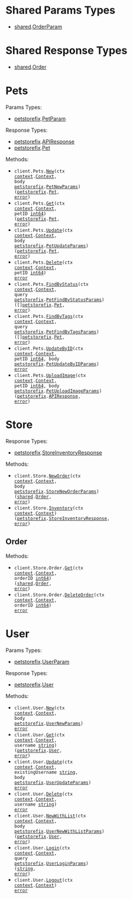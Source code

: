 # Shared Params Types

- <a href="https://pkg.go.dev/github.com/segphault/test/shared">shared</a>.<a href="https://pkg.go.dev/github.com/segphault/test/shared#OrderParam">OrderParam</a>

# Shared Response Types

- <a href="https://pkg.go.dev/github.com/segphault/test/shared">shared</a>.<a href="https://pkg.go.dev/github.com/segphault/test/shared#Order">Order</a>

# Pets

Params Types:

- <a href="https://pkg.go.dev/github.com/segphault/test">petstorefix</a>.<a href="https://pkg.go.dev/github.com/segphault/test#PetParam">PetParam</a>

Response Types:

- <a href="https://pkg.go.dev/github.com/segphault/test">petstorefix</a>.<a href="https://pkg.go.dev/github.com/segphault/test#APIResponse">APIResponse</a>
- <a href="https://pkg.go.dev/github.com/segphault/test">petstorefix</a>.<a href="https://pkg.go.dev/github.com/segphault/test#Pet">Pet</a>

Methods:

- <code title="post /pet">client.Pets.<a href="https://pkg.go.dev/github.com/segphault/test#PetService.New">New</a>(ctx <a href="https://pkg.go.dev/context">context</a>.<a href="https://pkg.go.dev/context#Context">Context</a>, body <a href="https://pkg.go.dev/github.com/segphault/test">petstorefix</a>.<a href="https://pkg.go.dev/github.com/segphault/test#PetNewParams">PetNewParams</a>) (<a href="https://pkg.go.dev/github.com/segphault/test">petstorefix</a>.<a href="https://pkg.go.dev/github.com/segphault/test#Pet">Pet</a>, <a href="https://pkg.go.dev/builtin#error">error</a>)</code>
- <code title="get /pet/{petId}">client.Pets.<a href="https://pkg.go.dev/github.com/segphault/test#PetService.Get">Get</a>(ctx <a href="https://pkg.go.dev/context">context</a>.<a href="https://pkg.go.dev/context#Context">Context</a>, petID <a href="https://pkg.go.dev/builtin#int64">int64</a>) (<a href="https://pkg.go.dev/github.com/segphault/test">petstorefix</a>.<a href="https://pkg.go.dev/github.com/segphault/test#Pet">Pet</a>, <a href="https://pkg.go.dev/builtin#error">error</a>)</code>
- <code title="put /pet">client.Pets.<a href="https://pkg.go.dev/github.com/segphault/test#PetService.Update">Update</a>(ctx <a href="https://pkg.go.dev/context">context</a>.<a href="https://pkg.go.dev/context#Context">Context</a>, body <a href="https://pkg.go.dev/github.com/segphault/test">petstorefix</a>.<a href="https://pkg.go.dev/github.com/segphault/test#PetUpdateParams">PetUpdateParams</a>) (<a href="https://pkg.go.dev/github.com/segphault/test">petstorefix</a>.<a href="https://pkg.go.dev/github.com/segphault/test#Pet">Pet</a>, <a href="https://pkg.go.dev/builtin#error">error</a>)</code>
- <code title="delete /pet/{petId}">client.Pets.<a href="https://pkg.go.dev/github.com/segphault/test#PetService.Delete">Delete</a>(ctx <a href="https://pkg.go.dev/context">context</a>.<a href="https://pkg.go.dev/context#Context">Context</a>, petID <a href="https://pkg.go.dev/builtin#int64">int64</a>) <a href="https://pkg.go.dev/builtin#error">error</a></code>
- <code title="get /pet/findByStatus">client.Pets.<a href="https://pkg.go.dev/github.com/segphault/test#PetService.FindByStatus">FindByStatus</a>(ctx <a href="https://pkg.go.dev/context">context</a>.<a href="https://pkg.go.dev/context#Context">Context</a>, query <a href="https://pkg.go.dev/github.com/segphault/test">petstorefix</a>.<a href="https://pkg.go.dev/github.com/segphault/test#PetFindByStatusParams">PetFindByStatusParams</a>) ([]<a href="https://pkg.go.dev/github.com/segphault/test">petstorefix</a>.<a href="https://pkg.go.dev/github.com/segphault/test#Pet">Pet</a>, <a href="https://pkg.go.dev/builtin#error">error</a>)</code>
- <code title="get /pet/findByTags">client.Pets.<a href="https://pkg.go.dev/github.com/segphault/test#PetService.FindByTags">FindByTags</a>(ctx <a href="https://pkg.go.dev/context">context</a>.<a href="https://pkg.go.dev/context#Context">Context</a>, query <a href="https://pkg.go.dev/github.com/segphault/test">petstorefix</a>.<a href="https://pkg.go.dev/github.com/segphault/test#PetFindByTagsParams">PetFindByTagsParams</a>) ([]<a href="https://pkg.go.dev/github.com/segphault/test">petstorefix</a>.<a href="https://pkg.go.dev/github.com/segphault/test#Pet">Pet</a>, <a href="https://pkg.go.dev/builtin#error">error</a>)</code>
- <code title="post /pet/{petId}">client.Pets.<a href="https://pkg.go.dev/github.com/segphault/test#PetService.UpdateByID">UpdateByID</a>(ctx <a href="https://pkg.go.dev/context">context</a>.<a href="https://pkg.go.dev/context#Context">Context</a>, petID <a href="https://pkg.go.dev/builtin#int64">int64</a>, body <a href="https://pkg.go.dev/github.com/segphault/test">petstorefix</a>.<a href="https://pkg.go.dev/github.com/segphault/test#PetUpdateByIDParams">PetUpdateByIDParams</a>) <a href="https://pkg.go.dev/builtin#error">error</a></code>
- <code title="post /pet/{petId}/uploadImage">client.Pets.<a href="https://pkg.go.dev/github.com/segphault/test#PetService.UploadImage">UploadImage</a>(ctx <a href="https://pkg.go.dev/context">context</a>.<a href="https://pkg.go.dev/context#Context">Context</a>, petID <a href="https://pkg.go.dev/builtin#int64">int64</a>, body <a href="https://pkg.go.dev/github.com/segphault/test">petstorefix</a>.<a href="https://pkg.go.dev/github.com/segphault/test#PetUploadImageParams">PetUploadImageParams</a>) (<a href="https://pkg.go.dev/github.com/segphault/test">petstorefix</a>.<a href="https://pkg.go.dev/github.com/segphault/test#APIResponse">APIResponse</a>, <a href="https://pkg.go.dev/builtin#error">error</a>)</code>

# Store

Response Types:

- <a href="https://pkg.go.dev/github.com/segphault/test">petstorefix</a>.<a href="https://pkg.go.dev/github.com/segphault/test#StoreInventoryResponse">StoreInventoryResponse</a>

Methods:

- <code title="post /store/order">client.Store.<a href="https://pkg.go.dev/github.com/segphault/test#StoreService.NewOrder">NewOrder</a>(ctx <a href="https://pkg.go.dev/context">context</a>.<a href="https://pkg.go.dev/context#Context">Context</a>, body <a href="https://pkg.go.dev/github.com/segphault/test">petstorefix</a>.<a href="https://pkg.go.dev/github.com/segphault/test#StoreNewOrderParams">StoreNewOrderParams</a>) (<a href="https://pkg.go.dev/github.com/segphault/test/shared">shared</a>.<a href="https://pkg.go.dev/github.com/segphault/test/shared#Order">Order</a>, <a href="https://pkg.go.dev/builtin#error">error</a>)</code>
- <code title="get /store/inventory">client.Store.<a href="https://pkg.go.dev/github.com/segphault/test#StoreService.Inventory">Inventory</a>(ctx <a href="https://pkg.go.dev/context">context</a>.<a href="https://pkg.go.dev/context#Context">Context</a>) (<a href="https://pkg.go.dev/github.com/segphault/test">petstorefix</a>.<a href="https://pkg.go.dev/github.com/segphault/test#StoreInventoryResponse">StoreInventoryResponse</a>, <a href="https://pkg.go.dev/builtin#error">error</a>)</code>

## Order

Methods:

- <code title="get /store/order/{orderId}">client.Store.Order.<a href="https://pkg.go.dev/github.com/segphault/test#StoreOrderService.Get">Get</a>(ctx <a href="https://pkg.go.dev/context">context</a>.<a href="https://pkg.go.dev/context#Context">Context</a>, orderID <a href="https://pkg.go.dev/builtin#int64">int64</a>) (<a href="https://pkg.go.dev/github.com/segphault/test/shared">shared</a>.<a href="https://pkg.go.dev/github.com/segphault/test/shared#Order">Order</a>, <a href="https://pkg.go.dev/builtin#error">error</a>)</code>
- <code title="delete /store/order/{orderId}">client.Store.Order.<a href="https://pkg.go.dev/github.com/segphault/test#StoreOrderService.DeleteOrder">DeleteOrder</a>(ctx <a href="https://pkg.go.dev/context">context</a>.<a href="https://pkg.go.dev/context#Context">Context</a>, orderID <a href="https://pkg.go.dev/builtin#int64">int64</a>) <a href="https://pkg.go.dev/builtin#error">error</a></code>

# User

Params Types:

- <a href="https://pkg.go.dev/github.com/segphault/test">petstorefix</a>.<a href="https://pkg.go.dev/github.com/segphault/test#UserParam">UserParam</a>

Response Types:

- <a href="https://pkg.go.dev/github.com/segphault/test">petstorefix</a>.<a href="https://pkg.go.dev/github.com/segphault/test#User">User</a>

Methods:

- <code title="post /user">client.User.<a href="https://pkg.go.dev/github.com/segphault/test#UserService.New">New</a>(ctx <a href="https://pkg.go.dev/context">context</a>.<a href="https://pkg.go.dev/context#Context">Context</a>, body <a href="https://pkg.go.dev/github.com/segphault/test">petstorefix</a>.<a href="https://pkg.go.dev/github.com/segphault/test#UserNewParams">UserNewParams</a>) <a href="https://pkg.go.dev/builtin#error">error</a></code>
- <code title="get /user/{username}">client.User.<a href="https://pkg.go.dev/github.com/segphault/test#UserService.Get">Get</a>(ctx <a href="https://pkg.go.dev/context">context</a>.<a href="https://pkg.go.dev/context#Context">Context</a>, username <a href="https://pkg.go.dev/builtin#string">string</a>) (<a href="https://pkg.go.dev/github.com/segphault/test">petstorefix</a>.<a href="https://pkg.go.dev/github.com/segphault/test#User">User</a>, <a href="https://pkg.go.dev/builtin#error">error</a>)</code>
- <code title="put /user/{username}">client.User.<a href="https://pkg.go.dev/github.com/segphault/test#UserService.Update">Update</a>(ctx <a href="https://pkg.go.dev/context">context</a>.<a href="https://pkg.go.dev/context#Context">Context</a>, existingUsername <a href="https://pkg.go.dev/builtin#string">string</a>, body <a href="https://pkg.go.dev/github.com/segphault/test">petstorefix</a>.<a href="https://pkg.go.dev/github.com/segphault/test#UserUpdateParams">UserUpdateParams</a>) <a href="https://pkg.go.dev/builtin#error">error</a></code>
- <code title="delete /user/{username}">client.User.<a href="https://pkg.go.dev/github.com/segphault/test#UserService.Delete">Delete</a>(ctx <a href="https://pkg.go.dev/context">context</a>.<a href="https://pkg.go.dev/context#Context">Context</a>, username <a href="https://pkg.go.dev/builtin#string">string</a>) <a href="https://pkg.go.dev/builtin#error">error</a></code>
- <code title="post /user/createWithList">client.User.<a href="https://pkg.go.dev/github.com/segphault/test#UserService.NewWithList">NewWithList</a>(ctx <a href="https://pkg.go.dev/context">context</a>.<a href="https://pkg.go.dev/context#Context">Context</a>, body <a href="https://pkg.go.dev/github.com/segphault/test">petstorefix</a>.<a href="https://pkg.go.dev/github.com/segphault/test#UserNewWithListParams">UserNewWithListParams</a>) (<a href="https://pkg.go.dev/github.com/segphault/test">petstorefix</a>.<a href="https://pkg.go.dev/github.com/segphault/test#User">User</a>, <a href="https://pkg.go.dev/builtin#error">error</a>)</code>
- <code title="get /user/login">client.User.<a href="https://pkg.go.dev/github.com/segphault/test#UserService.Login">Login</a>(ctx <a href="https://pkg.go.dev/context">context</a>.<a href="https://pkg.go.dev/context#Context">Context</a>, query <a href="https://pkg.go.dev/github.com/segphault/test">petstorefix</a>.<a href="https://pkg.go.dev/github.com/segphault/test#UserLoginParams">UserLoginParams</a>) (<a href="https://pkg.go.dev/builtin#string">string</a>, <a href="https://pkg.go.dev/builtin#error">error</a>)</code>
- <code title="get /user/logout">client.User.<a href="https://pkg.go.dev/github.com/segphault/test#UserService.Logout">Logout</a>(ctx <a href="https://pkg.go.dev/context">context</a>.<a href="https://pkg.go.dev/context#Context">Context</a>) <a href="https://pkg.go.dev/builtin#error">error</a></code>
